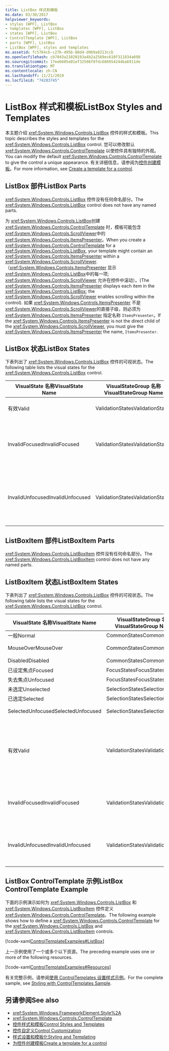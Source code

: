 ```yaml
---
title: ListBox 样式和模板
ms.date: 03/30/2017
helpviewer_keywords:
- styles [WPF], ListBox
- templates [WPF], ListBox
- states [WPF], ListBox
- ControlTemplate [WPF], ListBox
- parts [WPF], ListBox
- ListBox [WPF], styles and templates
ms.assetid: fc5764cb-c27b-495b-88d4-d969a8213ccb
ms.openlocfilehash: cb7043a21020193a4b2a2569ec610f311834a698
ms.sourcegitcommit: 17ee6605e01ef32506f8fdc686954244ba6911de
ms.translationtype: MT
ms.contentlocale: zh-CN
ms.lasthandoff: 11/21/2019
ms.locfileid: "74283745"
---
```

# <a name="listbox-styles-and-templates"></a><span data-ttu-id="769b8-102">ListBox 样式和模板</span><span class="sxs-lookup"><span data-stu-id="769b8-102">ListBox Styles and Templates</span></span>
<span data-ttu-id="769b8-103">本主题介绍 <xref:System.Windows.Controls.ListBox> 控件的样式和模板。</span><span class="sxs-lookup"><span data-stu-id="769b8-103">This topic describes the styles and templates for the <xref:System.Windows.Controls.ListBox> control.</span></span> <span data-ttu-id="769b8-104">您可以修改默认 <xref:System.Windows.Controls.ControlTemplate> 以使控件具有独特的外观。</span><span class="sxs-lookup"><span data-stu-id="769b8-104">You can modify the default <xref:System.Windows.Controls.ControlTemplate> to give the control a unique appearance.</span></span> <span data-ttu-id="769b8-105">有关详细信息，请参阅为[控件创建模板](../../../desktop-wpf/themes/how-to-create-apply-template.md)。</span><span class="sxs-lookup"><span data-stu-id="769b8-105">For more information, see [Create a template for a control](../../../desktop-wpf/themes/how-to-create-apply-template.md).</span></span>  
  
## <a name="listbox-parts"></a><span data-ttu-id="769b8-106">ListBox 部件</span><span class="sxs-lookup"><span data-stu-id="769b8-106">ListBox Parts</span></span>  
 <span data-ttu-id="769b8-107"><xref:System.Windows.Controls.ListBox> 控件没有任何命名部分。</span><span class="sxs-lookup"><span data-stu-id="769b8-107">The <xref:System.Windows.Controls.ListBox> control does not have any named parts.</span></span>  
  
 <span data-ttu-id="769b8-108">为 <xref:System.Windows.Controls.ListBox>创建 <xref:System.Windows.Controls.ControlTemplate> 时，模板可能包含 <xref:System.Windows.Controls.ScrollViewer>中的 <xref:System.Windows.Controls.ItemsPresenter>。</span><span class="sxs-lookup"><span data-stu-id="769b8-108">When you create a <xref:System.Windows.Controls.ControlTemplate> for a <xref:System.Windows.Controls.ListBox>, your template might contain an <xref:System.Windows.Controls.ItemsPresenter> within a <xref:System.Windows.Controls.ScrollViewer>.</span></span> <span data-ttu-id="769b8-109">（<xref:System.Windows.Controls.ItemsPresenter> 显示 <xref:System.Windows.Controls.ListBox>中的每一项; <xref:System.Windows.Controls.ScrollViewer> 允许在控件中滚动）。</span><span class="sxs-lookup"><span data-stu-id="769b8-109">(The <xref:System.Windows.Controls.ItemsPresenter> displays each item in the <xref:System.Windows.Controls.ListBox>; the <xref:System.Windows.Controls.ScrollViewer> enables scrolling within the control).</span></span>  <span data-ttu-id="769b8-110">如果 <xref:System.Windows.Controls.ItemsPresenter> 不是 <xref:System.Windows.Controls.ScrollViewer>的直接子级，则必须为 <xref:System.Windows.Controls.ItemsPresenter> 指定名称 `ItemsPresenter`。</span><span class="sxs-lookup"><span data-stu-id="769b8-110">If the <xref:System.Windows.Controls.ItemsPresenter> is not the direct child of the <xref:System.Windows.Controls.ScrollViewer>, you must give the <xref:System.Windows.Controls.ItemsPresenter> the name, `ItemsPresenter`.</span></span>  
  
## <a name="listbox-states"></a><span data-ttu-id="769b8-111">ListBox 状态</span><span class="sxs-lookup"><span data-stu-id="769b8-111">ListBox States</span></span>  
 <span data-ttu-id="769b8-112">下表列出了 <xref:System.Windows.Controls.ListBox> 控件的可视状态。</span><span class="sxs-lookup"><span data-stu-id="769b8-112">The following table lists the visual states for the <xref:System.Windows.Controls.ListBox> control.</span></span>  
  
|<span data-ttu-id="769b8-113">VisualState 名称</span><span class="sxs-lookup"><span data-stu-id="769b8-113">VisualState Name</span></span>|<span data-ttu-id="769b8-114">VisualStateGroup 名称</span><span class="sxs-lookup"><span data-stu-id="769b8-114">VisualStateGroup Name</span></span>|<span data-ttu-id="769b8-115">描述</span><span class="sxs-lookup"><span data-stu-id="769b8-115">Description</span></span>|  
|-|-|-|  
|<span data-ttu-id="769b8-116">有效</span><span class="sxs-lookup"><span data-stu-id="769b8-116">Valid</span></span>|<span data-ttu-id="769b8-117">ValidationStates</span><span class="sxs-lookup"><span data-stu-id="769b8-117">ValidationStates</span></span>|<span data-ttu-id="769b8-118">控件有效。</span><span class="sxs-lookup"><span data-stu-id="769b8-118">The control is valid.</span></span>|  
|<span data-ttu-id="769b8-119">InvalidFocused</span><span class="sxs-lookup"><span data-stu-id="769b8-119">InvalidFocused</span></span>|<span data-ttu-id="769b8-120">ValidationStates</span><span class="sxs-lookup"><span data-stu-id="769b8-120">ValidationStates</span></span>|<span data-ttu-id="769b8-121">控件无效，但具有焦点。</span><span class="sxs-lookup"><span data-stu-id="769b8-121">The control is not valid and has focus.</span></span>|  
|<span data-ttu-id="769b8-122">InvalidUnfocused</span><span class="sxs-lookup"><span data-stu-id="769b8-122">InvalidUnfocused</span></span>|<span data-ttu-id="769b8-123">ValidationStates</span><span class="sxs-lookup"><span data-stu-id="769b8-123">ValidationStates</span></span>|<span data-ttu-id="769b8-124">控件无效，并且没有焦点。</span><span class="sxs-lookup"><span data-stu-id="769b8-124">The control is not valid and does not have focus.</span></span>|  
  
## <a name="listboxitem-parts"></a><span data-ttu-id="769b8-125">ListBoxItem 部件</span><span class="sxs-lookup"><span data-stu-id="769b8-125">ListBoxItem Parts</span></span>  
 <span data-ttu-id="769b8-126"><xref:System.Windows.Controls.ListBoxItem> 控件没有任何命名部分。</span><span class="sxs-lookup"><span data-stu-id="769b8-126">The <xref:System.Windows.Controls.ListBoxItem> control does not have any named parts.</span></span>  
  
## <a name="listboxitem-states"></a><span data-ttu-id="769b8-127">ListBoxItem 状态</span><span class="sxs-lookup"><span data-stu-id="769b8-127">ListBoxItem States</span></span>  
 <span data-ttu-id="769b8-128">下表列出了 <xref:System.Windows.Controls.ListBox> 控件的可视状态。</span><span class="sxs-lookup"><span data-stu-id="769b8-128">The following table lists the visual states for the <xref:System.Windows.Controls.ListBox> control.</span></span>  
  
|<span data-ttu-id="769b8-129">VisualState 名称</span><span class="sxs-lookup"><span data-stu-id="769b8-129">VisualState Name</span></span>|<span data-ttu-id="769b8-130">VisualStateGroup 名称</span><span class="sxs-lookup"><span data-stu-id="769b8-130">VisualStateGroup Name</span></span>|<span data-ttu-id="769b8-131">描述</span><span class="sxs-lookup"><span data-stu-id="769b8-131">Description</span></span>|  
|-|-|-|  
|<span data-ttu-id="769b8-132">一般</span><span class="sxs-lookup"><span data-stu-id="769b8-132">Normal</span></span>|<span data-ttu-id="769b8-133">CommonStates</span><span class="sxs-lookup"><span data-stu-id="769b8-133">CommonStates</span></span>|<span data-ttu-id="769b8-134">默认状态。</span><span class="sxs-lookup"><span data-stu-id="769b8-134">The default state.</span></span>|  
|<span data-ttu-id="769b8-135">MouseOver</span><span class="sxs-lookup"><span data-stu-id="769b8-135">MouseOver</span></span>|<span data-ttu-id="769b8-136">CommonStates</span><span class="sxs-lookup"><span data-stu-id="769b8-136">CommonStates</span></span>|<span data-ttu-id="769b8-137">鼠标指针悬停在控件上。</span><span class="sxs-lookup"><span data-stu-id="769b8-137">The mouse pointer is positioned over the control.</span></span>|  
|<span data-ttu-id="769b8-138">Disabled</span><span class="sxs-lookup"><span data-stu-id="769b8-138">Disabled</span></span>|<span data-ttu-id="769b8-139">CommonStates</span><span class="sxs-lookup"><span data-stu-id="769b8-139">CommonStates</span></span>|<span data-ttu-id="769b8-140">该项已禁用。</span><span class="sxs-lookup"><span data-stu-id="769b8-140">The item is disabled.</span></span>|  
|<span data-ttu-id="769b8-141">已设定焦点</span><span class="sxs-lookup"><span data-stu-id="769b8-141">Focused</span></span>|<span data-ttu-id="769b8-142">FocusStates</span><span class="sxs-lookup"><span data-stu-id="769b8-142">FocusStates</span></span>|<span data-ttu-id="769b8-143">该项有焦点。</span><span class="sxs-lookup"><span data-stu-id="769b8-143">The item has focus.</span></span>|  
|<span data-ttu-id="769b8-144">失去焦点</span><span class="sxs-lookup"><span data-stu-id="769b8-144">Unfocused</span></span>|<span data-ttu-id="769b8-145">FocusStates</span><span class="sxs-lookup"><span data-stu-id="769b8-145">FocusStates</span></span>|<span data-ttu-id="769b8-146">该项没有焦点。</span><span class="sxs-lookup"><span data-stu-id="769b8-146">The item does not have focus.</span></span>|  
|<span data-ttu-id="769b8-147">未选定</span><span class="sxs-lookup"><span data-stu-id="769b8-147">Unselected</span></span>|<span data-ttu-id="769b8-148">SelectionStates</span><span class="sxs-lookup"><span data-stu-id="769b8-148">SelectionStates</span></span>|<span data-ttu-id="769b8-149">未选定该项。</span><span class="sxs-lookup"><span data-stu-id="769b8-149">The item is not selected.</span></span>|  
|<span data-ttu-id="769b8-150">已选定</span><span class="sxs-lookup"><span data-stu-id="769b8-150">Selected</span></span>|<span data-ttu-id="769b8-151">SelectionStates</span><span class="sxs-lookup"><span data-stu-id="769b8-151">SelectionStates</span></span>|<span data-ttu-id="769b8-152">该项当前已选定。</span><span class="sxs-lookup"><span data-stu-id="769b8-152">The item is currentlyplate selected.</span></span>|  
|<span data-ttu-id="769b8-153">SelectedUnfocused</span><span class="sxs-lookup"><span data-stu-id="769b8-153">SelectedUnfocused</span></span>|<span data-ttu-id="769b8-154">SelectionStates</span><span class="sxs-lookup"><span data-stu-id="769b8-154">SelectionStates</span></span>|<span data-ttu-id="769b8-155">该项已选定，但没有焦点。</span><span class="sxs-lookup"><span data-stu-id="769b8-155">The item is selected, but does not have focus.</span></span>|  
|<span data-ttu-id="769b8-156">有效</span><span class="sxs-lookup"><span data-stu-id="769b8-156">Valid</span></span>|<span data-ttu-id="769b8-157">ValidationStates</span><span class="sxs-lookup"><span data-stu-id="769b8-157">ValidationStates</span></span>|<span data-ttu-id="769b8-158">控件使用 <xref:System.Windows.Controls.Validation> 类，并且 <xref:System.Windows.Controls.Validation.HasError%2A?displayProperty=nameWithType> 附加属性是 `false`。</span><span class="sxs-lookup"><span data-stu-id="769b8-158">The control uses the <xref:System.Windows.Controls.Validation> class and the <xref:System.Windows.Controls.Validation.HasError%2A?displayProperty=nameWithType> attached property is `false`.</span></span>|  
|<span data-ttu-id="769b8-159">InvalidFocused</span><span class="sxs-lookup"><span data-stu-id="769b8-159">InvalidFocused</span></span>|<span data-ttu-id="769b8-160">ValidationStates</span><span class="sxs-lookup"><span data-stu-id="769b8-160">ValidationStates</span></span>|<span data-ttu-id="769b8-161"><xref:System.Windows.Controls.Validation.HasError%2A?displayProperty=nameWithType> 附加属性是控件具有焦点 `true`。</span><span class="sxs-lookup"><span data-stu-id="769b8-161">The <xref:System.Windows.Controls.Validation.HasError%2A?displayProperty=nameWithType> attached property is `true` has the control has focus.</span></span>|  
|<span data-ttu-id="769b8-162">InvalidUnfocused</span><span class="sxs-lookup"><span data-stu-id="769b8-162">InvalidUnfocused</span></span>|<span data-ttu-id="769b8-163">ValidationStates</span><span class="sxs-lookup"><span data-stu-id="769b8-163">ValidationStates</span></span>|<span data-ttu-id="769b8-164"><xref:System.Windows.Controls.Validation.HasError%2A?displayProperty=nameWithType> 附加属性是 `true` 控件没有焦点。</span><span class="sxs-lookup"><span data-stu-id="769b8-164">The <xref:System.Windows.Controls.Validation.HasError%2A?displayProperty=nameWithType> attached property is `true` has the control does not have focus.</span></span>|  
  
## <a name="listbox-controltemplate-example"></a><span data-ttu-id="769b8-165">ListBox ControlTemplate 示例</span><span class="sxs-lookup"><span data-stu-id="769b8-165">ListBox ControlTemplate Example</span></span>  
 <span data-ttu-id="769b8-166">下面的示例演示如何为 <xref:System.Windows.Controls.ListBox> 和 <xref:System.Windows.Controls.ListBoxItem> 控件定义 <xref:System.Windows.Controls.ControlTemplate>。</span><span class="sxs-lookup"><span data-stu-id="769b8-166">The following example shows how to define a <xref:System.Windows.Controls.ControlTemplate> for the <xref:System.Windows.Controls.ListBox> and <xref:System.Windows.Controls.ListBoxItem> controls.</span></span>  
  
 [!code-xaml[ControlTemplateExamples#ListBox](~/samples/snippets/csharp/VS_Snippets_Wpf/ControlTemplateExamples/CS/resources/listbox.xaml#listbox)]  
  
 <span data-ttu-id="769b8-167">上一示例使用了一个或多个以下资源。</span><span class="sxs-lookup"><span data-stu-id="769b8-167">The preceding example uses one or more of the following resources.</span></span>  
  
 [!code-xaml[ControlTemplateExamples#Resources](~/samples/snippets/csharp/VS_Snippets_Wpf/ControlTemplateExamples/CS/resources/shared.xaml#resources)]  
  
 <span data-ttu-id="769b8-168">有关完整示例，请参阅[使用 ControlTemplates 设置样式示例](https://github.com/Microsoft/WPF-Samples/tree/master/Styles%20&%20Templates/IntroToStylingAndTemplating)。</span><span class="sxs-lookup"><span data-stu-id="769b8-168">For the complete sample, see [Styling with ControlTemplates Sample](https://github.com/Microsoft/WPF-Samples/tree/master/Styles%20&%20Templates/IntroToStylingAndTemplating).</span></span>  
  
## <a name="see-also"></a><span data-ttu-id="769b8-169">另请参阅</span><span class="sxs-lookup"><span data-stu-id="769b8-169">See also</span></span>

- <xref:System.Windows.FrameworkElement.Style%2A>
- <xref:System.Windows.Controls.ControlTemplate>
- [<span data-ttu-id="769b8-170">控件样式和模板</span><span class="sxs-lookup"><span data-stu-id="769b8-170">Control Styles and Templates</span></span>](control-styles-and-templates.md)
- [<span data-ttu-id="769b8-171">控件自定义</span><span class="sxs-lookup"><span data-stu-id="769b8-171">Control Customization</span></span>](control-customization.md)
- [<span data-ttu-id="769b8-172">样式设置和模板化</span><span class="sxs-lookup"><span data-stu-id="769b8-172">Styling and Templating</span></span>](../../../desktop-wpf/fundamentals/styles-templates-overview.md)
- [<span data-ttu-id="769b8-173">为控件创建模板</span><span class="sxs-lookup"><span data-stu-id="769b8-173">Create a template for a control</span></span>](../../../desktop-wpf/themes/how-to-create-apply-template.md)
